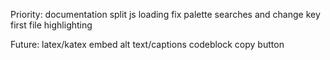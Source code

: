 Priority:
documentation
split js loading
fix palette searches and change key
first file highlighting

Future:
latex/katex
embed alt text/captions
codeblock copy button
